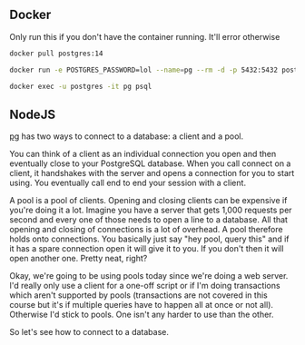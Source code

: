 ## Docker

Only run this if you don't have the container running. It'll error otherwise

```bash
docker pull postgres:14

docker run -e POSTGRES_PASSWORD=lol --name=pg --rm -d -p 5432:5432 postgres:14

docker exec -u postgres -it pg psql
```

## NodeJS

[pg](https://node-postgres.com/) has two ways to connect to a database: a client and a pool.

You can think of a client as an individual connection you open and then eventually close to your PostgreSQL database. When you call connect on a client, it handshakes with the server and opens a connection for you to start using. You eventually call end to end your session with a client.

A pool is a pool of clients. Opening and closing clients can be expensive if you're doing it a lot. Imagine you have a server that gets 1,000 requests per second and every one of those needs to open a line to a database. All that opening and closing of connections is a lot of overhead. A pool therefore holds onto connections. You basically just say "hey pool, query this" and if it has a spare connection open it will give it to you. If you don't then it will open another one. Pretty neat, right?

Okay, we're going to be using pools today since we're doing a web server. I'd really only use a client for a one-off script or if I'm doing transactions which aren't supported by pools (transactions are not covered in this course but it's if multiple queries have to happen all at once or not all). Otherwise I'd stick to pools. One isn't any harder to use than the other.

So let's see how to connect to a database.